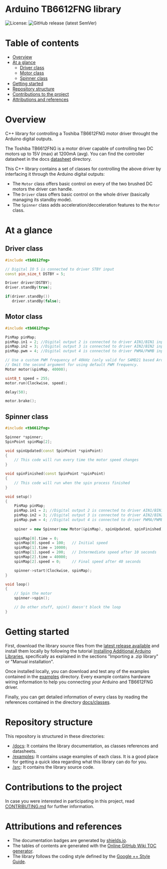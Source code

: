 # Arduino TB6612FNG library
![License:](https://img.shields.io/github/license/vgavara/ArduinoTB6612FNG)
![GitHub release (latest SemVer)](https://img.shields.io/github/v/release/VGavara/ArduinoTB6612FNG?include_prereleases)

# Table of contents
- [Overview](#overview)
- [At a glance](#at-a-glance)
  * [Driver class](#driver-class)
  * [Motor class](#motor-class)
  * [Spinner class](#spinner-class)
- [Getting started](#getting-started)
- [Repository structure](#repository-structure)
- [Contributions to the project](#contributions-to-the-project)
- [Attributions and references](#attributions-and-references)

# Overview
C++ library for controlling a Toshiba TB6612FNG motor driver throught the Arduino digital outputs. 

The Toshiba TB6612FNG is a motor driver capable of controlling two DC motors up to 15V (max) at 1200mA (avg). You can find the controller datasheet in the docs [datasheet](https://github.com/VGavara/ArduinoTB6612FNG/tree/main/docs/datasheets) directory.

This C++ library contains a set of classes for controlling the above driver by interfacing it through the Arduino digital outputs:
- The `Motor` class offers basic control on every of the two brushed DC motors the driver can handle.
- The `Driver` class offers basic control on the whole driver (basically managing its standby mode).
- The `Spinner` class adds acceleration/decceleration features to the `Motor` class.

# At a glance

## Driver class
```C++
#include <tb6612fng>

// Digital IO 5 is connected to driver STBY input
const pin_size_t DSTBY = 5;

Driver driver(DSTBY);
driver.standBy(true);

if(driver.standBy())
   driver.standBy(false); 
```
## Motor class
```C++
#include <tb6612fng>

PinMap pinMap;
pinMap.in1 = 2; //Digital output 2 is connected to driver AIN1/BIN1 input
pinMap.in2 = 3; //Digital output 3 is connected to driver AIN2/BIN2 input
pinMap.pwm = 4; //Digital output 4 is connected to driver PWMA/PWMB input

// Use a custom PWM frequency of 40kHz (only valid for SAMD21 based Arduinos).
// Omit the second argument for using default PWM frequency.
Motor motor(&pinMap, 40000);

uint8_t speed = 255;
motor.run(Clockwise, speed);

delay(50);

motor.brake();
```

## Spinner class
```C++
#include <tb6612fng>

Spinner *spinner;
SpinPoint spinMap[2];

void spinUpdated(const SpinPoint *spinPoint)
{
    // This code will run every time the motor speed changes
}

void spinFinished(const SpinPoint *spinPoint)
{
    // This code will run when the spin process finished
}

void setup()
{
    PinMap pinMap;
    pinMap.in1 = 2; //Digital output 2 is connected to driver AIN1/BIN1 input
    pinMap.in2 = 3; //Digital output 3 is connected to driver AIN2/BIN2 input
    pinMap.pwm = 4; //Digital output 4 is connected to driver PWMA/PWMB input
    
    spiner = new Spinner(new Motor(&pinMap), spinUpdated, spinFinished);
    
    spinMap[0].time = 0;
    spinMap[0].speed = 100;   // Initial speed
    spinMap[1].time = 10000;
    spinMap[1].speed = 200;   // Intermediate speed after 10 seconds
    spinMap[2].time = 40000;
    spinMap[2].speed = 0;     // Final speed after 40 seconds

    spinner->start(Clockwise, spinMap);
}

void loop()
{
    // Spin the motor
    spinner->spin();

    // Do other stuff, spin() doesn't block the loop
}
```

# Getting started
First, download the library source files from the [latest release available](https://github.com/VGavara/ArduinoTB6612FNG/releases/latest) and install them locally by following the tutorial [Installing Additional Arduino Libraries](https://www.arduino.cc/en/guide/libraries), specifically as explained in the sections "Importing a .zip library" or "Manual installation".

Once installed locally, you can download and test any of the examples contained in the [examples](https://github.com/VGavara/ArduinoTB6612FNG/tree/main/examples) directory. Every example contains hardware wiring information to help you connecting your Arduino and TB6612FNG driver.

Finally, you can get detailed information of every class by reading the references contained in the directory [docs/classes](https://github.com/VGavara/ArduinoTB6612FNG/tree/main/docs/classes).

# Repository structure
This repository is structured in these directories:
- [/docs](https://github.com/VGavara/ArduinoTB6612FNG/tree/main/docs): It contains the library documentation, as classes references and datasheets.
- [/examples](https://github.com/VGavara/ArduinoTB6612FNG/tree/main/examples): It contains usage examples of each class. It is a good place for getting a quick idea regarding what this library can do for you.
- [/src](https://github.com/VGavara/ArduinoTB6612FNG/tree/main/src): It contains the library source code.

# Contributions to the project
In case you were interested in participating in this project, read [CONTRIBUTING.md](https://github.com/VGavara/ArduinoTB6612FNG/tree/main/CONTRIBUTING.md) for further information.

# Attributions and references
* The documentation badges are generated by [shields.io](https://img.shields.io).
* The tables of contents are generated with the [Online GitHub Wiki TOC generator](https://ecotrust-canada.github.io/markdown-toc/).
* The library follows the coding style defined by the [Google ++ Style Guide](https://google.github.io/styleguide/cppguide.html).
